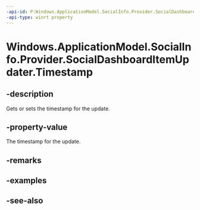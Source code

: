 ```yaml
---
-api-id: P:Windows.ApplicationModel.SocialInfo.Provider.SocialDashboardItemUpdater.Timestamp
-api-type: winrt property
---
```


<!-- Property syntax
public Windows.Foundation.DateTime Timestamp { get;  set; }
-->

# Windows.ApplicationModel.SocialInfo.Provider.SocialDashboardItemUpdater.Timestamp

## -description
Gets or sets the timestamp for the update.

## -property-value
The timestamp for the update.

## -remarks

## -examples

## -see-also

